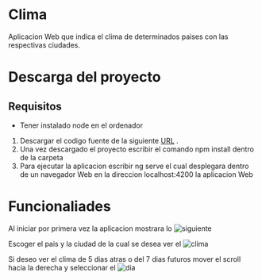 # Clima

Aplicacion Web que indica el clima de determinados paises con las respectivas ciudades.


# Descarga del proyecto

## Requisitos
  * Tener instalado node en el ordenador

1. Descargar el codigo fuente de la siguiente [URL](https://github.com/CristianJ/WebApp-Clima) .
2. Una vez descargado el proyecto escribir el comando npm install dentro de la carpeta 
3. Para ejecutar la aplicacion escribir ng serve el cual desplegara dentro de un navegador Web en la direccion localhost:4200 la aplicacion Web


# Funcionaliades

Al iniciar por primera vez la aplicacion mostrara lo ![siguiente](https://escuelajailuba.website/fotos_clima/1.png)


Escoger el pais y la ciudad de la cual se desea ver el ![clima](https://escuelajailuba.website/fotos_clima/2.JPG)



Si deseo ver el clima de 5 dias atras o del 7 dias futuros mover el scroll hacia la derecha y seleccionar el ![dia](https://escuelajailuba.website/fotos_clima/3.JPG) 






